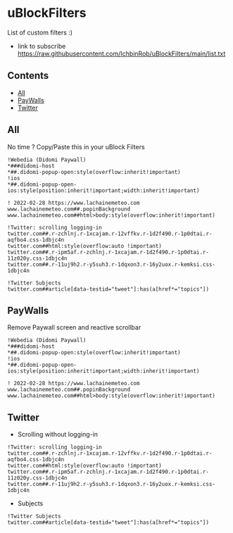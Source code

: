 # uBlockFilters
List of custom filters :)
 - link to subscribe https://raw.githubusercontent.com/IchbinRob/uBlockFilters/main/list.txt

## Contents

- [All](#all)
- [PayWalls](#paywalls)
- [Twitter](#twitter)

## All
No time ? Copy/Paste this in your uBlock Filters
```
!Webedia (Didomi Paywall)
*###didomi-host
*##.didomi-popup-open:style(overflow:inherit!important)
!ios
*##.didomi-popup-open-ios:style(position:inherit!important;width:inherit!important)

! 2022-02-28 https://www.lachainemeteo.com
www.lachainemeteo.com##.popinBackground
www.lachainemeteo.com##html>body:style(overflow:inherit!important)

!Twitter: scrolling logging-in
twitter.com##.r-zchlnj.r-1xcajam.r-12vffkv.r-1d2f490.r-1p0dtai.r-aqfbo4.css-1dbjc4n
twitter.com##html:style(overflow:auto !important)
twitter.com##.r-ipm5af.r-zchlnj.r-1xcajam.r-1d2f490.r-1p0dtai.r-11z020y.css-1dbjc4n
twitter.com##.r-11uj9h2.r-y5suh3.r-1dqxon3.r-16y2uox.r-kemksi.css-1dbjc4n

!Twitter Subjects
twitter.com##article[data-testid="tweet"]:has(a[href*="topics"])
```

## PayWalls
Remove Paywall screen and reactive scrollbar
```
!Webedia (Didomi Paywall)
*###didomi-host
*##.didomi-popup-open:style(overflow:inherit!important)
!ios
*##.didomi-popup-open-ios:style(position:inherit!important;width:inherit!important)

! 2022-02-28 https://www.lachainemeteo.com
www.lachainemeteo.com##.popinBackground
www.lachainemeteo.com##html>body:style(overflow:inherit!important)
```

## Twitter
* Scrolling without logging-in
```
!Twitter: scrolling logging-in
twitter.com##.r-zchlnj.r-1xcajam.r-12vffkv.r-1d2f490.r-1p0dtai.r-aqfbo4.css-1dbjc4n
twitter.com##html:style(overflow:auto !important)
twitter.com##.r-ipm5af.r-zchlnj.r-1xcajam.r-1d2f490.r-1p0dtai.r-11z020y.css-1dbjc4n
twitter.com##.r-11uj9h2.r-y5suh3.r-1dqxon3.r-16y2uox.r-kemksi.css-1dbjc4n
```
* Subjects
```
!Twitter Subjects
twitter.com##article[data-testid="tweet"]:has(a[href*="topics"])
```
